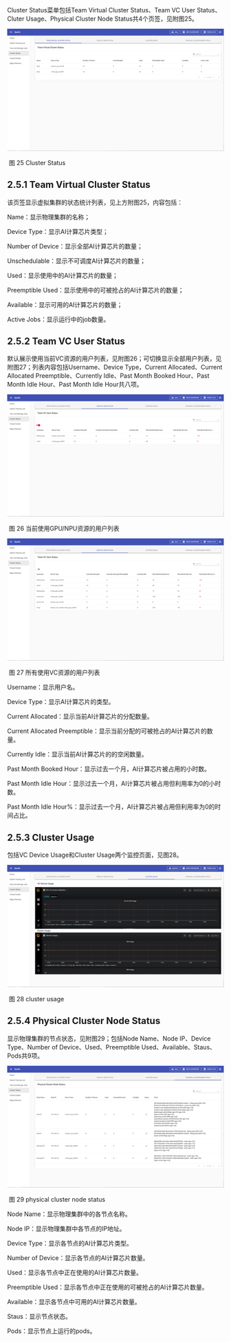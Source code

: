 Cluster Status菜单包括Team Virtual Cluster Status、Team VC User Status、Cluter Usage、Physical Cluster Node Status共4个页签，见附图25。

![image-20200820103342851](./assets/image-20200820103342851.png)

​                                                                                                       图 25 Cluster Status

## 2.5.1 Team Virtual Cluster Status

该页签显示虚拟集群的状态统计列表，见上方附图25，内容包括：

Name：显示物理集群的名称；

Device Type：显示AI计算芯片类型；

Number of Device：显示全部AI计算芯片的数量；

Unschedulable：显示不可调度AI计算芯片的数量；

Used：显示使用中的AI计算芯片的数量；

Preemptible Used：显示使用中的可被抢占的AI计算芯片的数量；

Available：显示可用的AI计算芯片的数量；

Active Jobs：显示运行中的job数量。

## 2.5.2 Team VC User Status

默认展示使用当前VC资源的用户列表，见附图26；可切换显示全部用户列表，见附图27；列表内容包括Username、Device Type，Current Allocated、Current Allocated Preemptible、Currently Idle、Past Month Booked Hour、Past Month Idle Hour、Past Month Idle Hour共八项。

![image-20200818184759847](./assets/image-20200818184759847.png)

​                                                                                 图 26 当前使用GPU/NPU资源的用户列表

![image-20200819164221110](./assets/image-20200819164221110.png)

​                                                                                     图 27  所有使用VC资源的用户列表

Username：显示用户名。

Device Type：显示AI计算芯片的类型。

Current Allocated：显示当前AI计算芯片的分配数量。

Current Allocated Preemptible：显示当前分配的可被抢占的AI计算芯片的数量。

Currently Idle：显示当前AI计算芯片的的空闲数量。

Past Month Booked Hour：显示过去一个月，AI计算芯片被占用的小时数。

Past Month Idle Hour：显示过去一个月，AI计算芯片被占用但利用率为0的小时数。

Past Month Idle Hour%：显示过去一个月，AI计算芯片被占用但利用率为0的时间占比。

## 2.5.3 Cluster Usage

包括VC Device Usage和Cluster Usage两个监控页面，见图28。

![image-20200819164608291](./assets/image-20200819164608291.png)

​                                                                                                         图 28 cluster usage

## 2.5.4 Physical Cluster Node Status

显示物理集群的节点状态，见附图29；包括Node Name、Node IP、Device Type、Number of Device、Used、Preemptible Used、Available、Staus、Pods共9项。

![image-20200819164730608](./assets/image-20200819164730608.png)

​                                                                                  图 29 physical cluster node status

Node Name：显示物理集群中的各节点名称。

Node IP：显示物理集群中各节点的IP地址。

Device Type：显示各节点的AI计算芯片类型。

Number of Device：显示各节点的AI计算芯片数量。

Used：显示各节点中正在使用的AI计算芯片数量。

Preemptible Used：显示各节点中正在使用的可被抢占的AI计算芯片数量。

Available：显示各节点中可用的AI计算芯片数量。

Staus：显示节点状态。

Pods：显示节点上运行的pods。